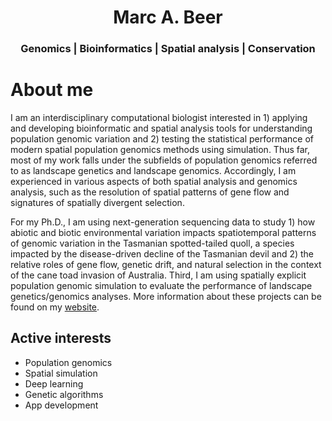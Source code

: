 <div align="center">
<center>
	<h1>Marc A. Beer</h1>
	<h3>Genomics | Bioinformatics | Spatial analysis | Conservation</h3>
</center>
</div>


# About me
I am an interdisciplinary computational biologist interested in 1) applying and developing bioinformatic and spatial analysis tools for understanding population genomic variation and 2) testing the statistical performance of modern spatial population genomics methods using simulation. Thus far, most of my work falls under the subfields of population genomics referred to as landscape genetics and landscape genomics. Accordingly, I am experienced in various aspects of both spatial analysis and genomics analysis, such as the resolution of spatial patterns of gene flow and signatures of spatially divergent selection.

For my Ph.D., I am using next-generation sequencing data to study 1) how abiotic and biotic environmental variation impacts spatiotemporal patterns of genomic variation in the Tasmanian spotted-tailed quoll, a species impacted by the disease-driven decline of the Tasmanian devil and 2) the relative roles of gene flow, genetic drift, and natural selection in the context of the cane toad invasion of Australia. Third, I am using spatially explicit population genomic simulation to evaluate the performance of landscape genetics/genomics analyses. More information about these projects can be found on my <a href="https://marcabeer.github.io//">website</a>.

## Active interests
- Population genomics
- Spatial simulation
- Deep learning
- Genetic algorithms
- App development

<!--
**marcabeer/marcabeer** is a ✨ _special_ ✨ repository because its `README.md` (this file) appears on your GitHub profile.

Here are some ideas to get you started:

- 🔭 I’m currently working on ...
- 🌱 I’m currently learning ...
- 👯 I’m looking to collaborate on ...
- 🤔 I’m looking for help with ...
- 💬 Ask me about ...
- 📫 How to reach me: ...
- 😄 Pronouns: ...
- ⚡ Fun fact: ...
-->
